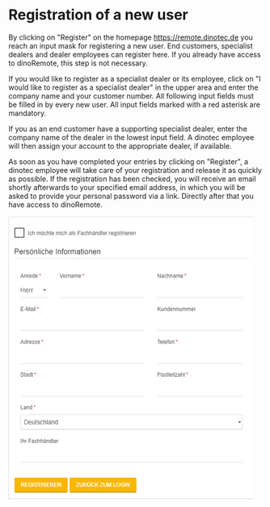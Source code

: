# Registration of a new user

By clicking on "Register" on the homepage https://remote.dinotec.de you reach an input mask for registering a new user.
End customers, specialist dealers and dealer employees can register here. If you already have access to dinoRemote, this step is not necessary.

If you would like to register as a specialist dealer or its employee, click on "I would like to register as a specialist dealer" in the upper area and enter the company name and your customer number.
All following input fields must be filled in by every new user. All input fields marked with a red asterisk are mandatory.

If you as an end customer have a supporting specialist dealer, enter the company name of the dealer in the lowest input field. A dinotec employee will then assign your account to the appropriate dealer, if available.

As soon as you have completed your entries by clicking on "Register", a dinotec employee will take care of your registration and release it as quickly as possible. If the registration has been checked, you will receive an email shortly afterwards to your specified email address, in which you will be asked to provide your personal password via a link. Directly after that you have access to dinoRemote.

![image alt text](../assets/register.png)